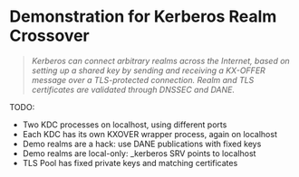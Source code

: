 # Demonstration for Kerberos Realm Crossover

> *Kerberos can connect arbitrary realms across the Internet,
> based on setting up a shared key by sending and receiving
> a KX-OFFER message over a TLS-protected connection.  Realm
> and TLS certificates are validated through DNSSEC and DANE.*


TODO:

  * Two KDC processes on localhost, using different ports
  * Each KDC has its own KXOVER wrapper process, again on localhost
  * Demo realms are a hack: use DANE publications with fixed keys
  * Demo realms are local-only: _kerberos SRV points to localhost
  * TLS Pool has fixed private keys and matching certificates


